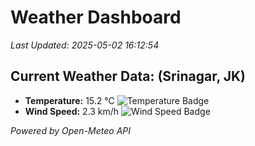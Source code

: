 
# Weather Dashboard

_Last Updated: 2025-05-02 16:12:54_

## Current Weather Data: (Srinagar, JK)
- **Temperature:** 15.2 °C ![Temperature Badge](https://img.shields.io/badge/Temperature-Low%20Temp-blue)
- **Wind Speed:** 2.3 km/h ![Wind Speed Badge](https://img.shields.io/badge/Wind%20Speed-Light%20Wind-blue)

*Powered by Open-Meteo API*
